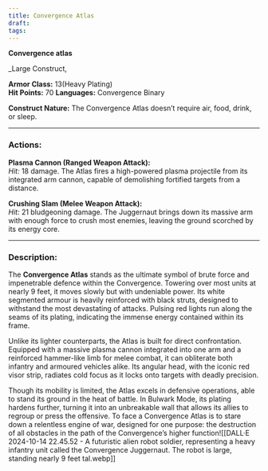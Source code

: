 ```yaml
---
title: Convergence Atlas
draft: 
tags:
---
```

**Convergence atlas**

_Large Construct, 

**Armor Class:** 13(Heavy Plating)  
**Hit Points:** 70
**Languages:** Convergence Binary  

**Construct Nature:** The Convergence Atlas doesn’t require air, food, drink, or sleep.

---

### Actions:

**Plasma Cannon (Ranged Weapon Attack):**  
  _Hit:_ 18 damage. The Atlas fires a high-powered plasma projectile from its integrated arm cannon, capable of demolishing fortified targets from a distance.

**Crushing Slam (Melee Weapon Attack):**  
  _Hit:_ 21 bludgeoning damage. The Juggernaut brings down its massive arm with enough force to crush most enemies, leaving the ground scorched by its energy core.


---

### Description:

The **Convergence Atlas** stands as the ultimate symbol of brute force and impenetrable defence within the Convergence. Towering over most units at nearly 9 feet, it moves slowly but with undeniable power. Its white segmented armour is heavily reinforced with black struts, designed to withstand the most devastating of attacks. Pulsing red lights run along the seams of its plating, indicating the immense energy contained within its frame.

Unlike its lighter counterparts, the Atlas is built for direct confrontation. Equipped with a massive plasma cannon integrated into one arm and a reinforced hammer-like limb for melee combat, it can obliterate both infantry and armoured vehicles alike. Its angular head, with the iconic red visor strip, radiates cold focus as it locks onto targets with deadly precision.

Though its mobility is limited, the Atlas excels in defensive operations, able to stand its ground in the heat of battle. In Bulwark Mode, its plating hardens further, turning it into an unbreakable wall that allows its allies to regroup or press the offensive. To face a Convergence Atlas is to stare down a relentless engine of war, designed for one purpose: the destruction of all obstacles in the path of the Convergence’s higher function![[DALL·E 2024-10-14 22.45.52 - A futuristic alien robot soldier, representing a heavy infantry unit called the Convergence Juggernaut. The robot is large, standing nearly 9 feet tal.webp]]
